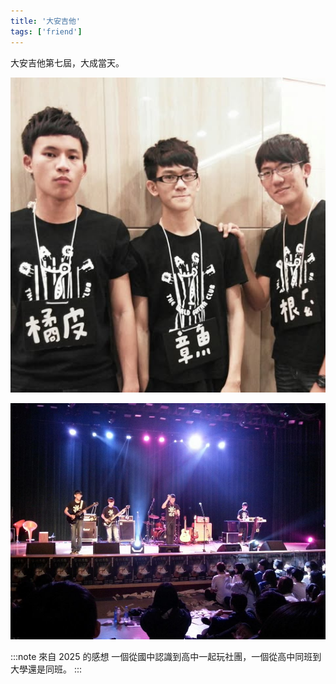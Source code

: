 ```yaml
---
title: '大安吉他'
tags: ['friend']
---
```


大安吉他第七屆，大成當天。

![img](./img_ig/201507/001.jpg)

![img](./img_ig/201507/002.jpg)

:::note 來自 2025 的感想
一個從國中認識到高中一起玩社團，一個從高中同班到大學還是同班。
:::